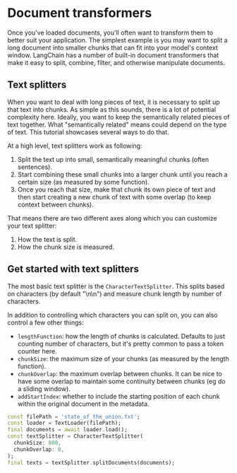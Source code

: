 # Document transformers

Once you've loaded documents, you'll often want to transform them to better suit
your application. The simplest example is you may want to split a long document
into smaller chunks that can fit into your model's context window. LangChain has
a number of built-in document transformers that make it easy to split, combine,
filter, and otherwise manipulate documents.

## Text splitters

When you want to deal with long pieces of text, it is necessary to split up that
text into chunks. As simple as this sounds, there is a lot of potential
complexity here. Ideally, you want to keep the semantically related pieces of
text together. What "semantically related" means could depend on the type of
text. This tutorial showcases several ways to do that.

At a high level, text splitters work as following:

1. Split the text up into small, semantically meaningful chunks (often
   sentences).
2. Start combining these small chunks into a larger chunk until you reach a
   certain size (as measured by some function).
3. Once you reach that size, make that chunk its own piece of text and then
   start creating a new chunk of text with some overlap (to keep context between
   chunks).

That means there are two different axes along which you can customize your text
splitter:

1. How the text is split.
2. How the chunk size is measured.

## Get started with text splitters

The most basic text splitter is the `CharacterTextSplitter`. This splits based
on characters (by default "\n\n") and measure chunk length by number of
characters.

In addition to controlling which characters you can split on, you can also
control a few other things:

- `lengthFunction`: how the length of chunks is calculated. Defaults to just
  counting number of characters, but it's pretty common to pass a token counter
  here.
- `chunkSize`: the maximum size of your chunks (as measured by the length
  function).
- `chunkOverlap`: the maximum overlap between chunks. It can be nice to have
  some overlap to maintain some continuity between chunks (eg do a sliding
  window).
- `addStartIndex`: whether to include the starting position of each chunk within
  the original document in the metadata.

```dart
const filePath = 'state_of_the_union.txt';
const loader = TextLoader(filePath);
final documents = await loader.load();
const textSplitter = CharacterTextSplitter(
  chunkSize: 800,
  chunkOverlap: 0,
);
final texts = textSplitter.splitDocuments(documents);
```
